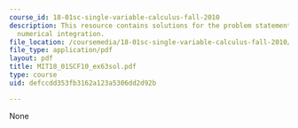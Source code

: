 ```yaml
---
course_id: 18-01sc-single-variable-calculus-fall-2010
description: This resource contains solutions for the problem statements related to
  numerical integration.
file_location: /coursemedia/18-01sc-single-variable-calculus-fall-2010/defccdd353fb3162a123a5306dd2d92b_MIT18_01SCF10_ex63sol.pdf
file_type: application/pdf
layout: pdf
title: MIT18_01SCF10_ex63sol.pdf
type: course
uid: defccdd353fb3162a123a5306dd2d92b

---
```

None